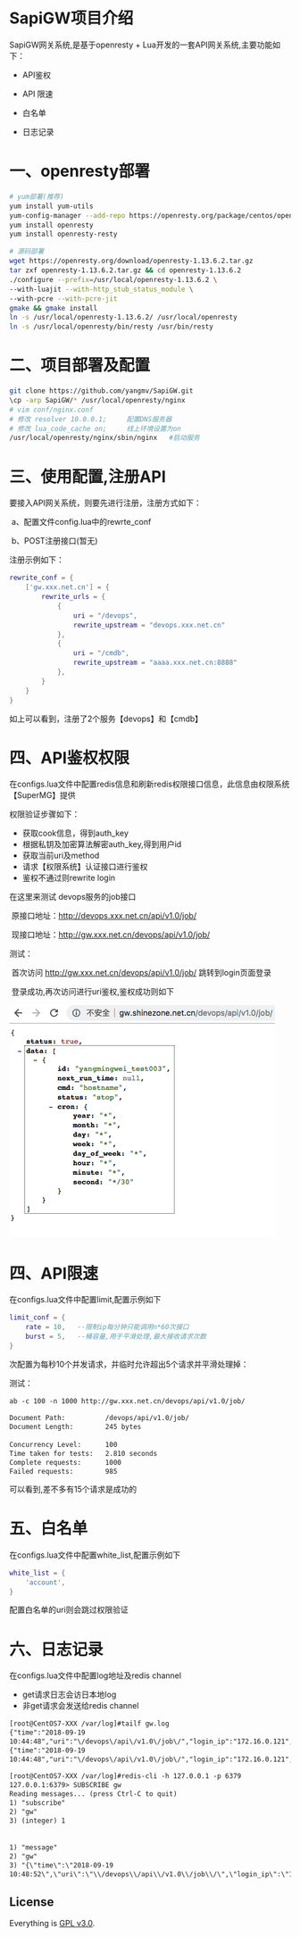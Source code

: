 # SapiGW项目介绍
SapiGW网关系统,是基于openresty + Lua开发的一套API网关系统,主要功能如下：

- API鉴权

- API 限速

- 白名单

- 日志记录

# 一、openresty部署
```bash
# yum部署(推荐)
yum install yum-utils
yum-config-manager --add-repo https://openresty.org/package/centos/openresty.repo
yum install openresty
yum install openresty-resty
```

```bash
# 源码部署
wget https://openresty.org/download/openresty-1.13.6.2.tar.gz
tar zxf openresty-1.13.6.2.tar.gz && cd openresty-1.13.6.2
./configure --prefix=/usr/local/openresty-1.13.6.2 \
--with-luajit --with-http_stub_status_module \
--with-pcre --with-pcre-jit
gmake && gmake install
ln -s /usr/local/openresty-1.13.6.2/ /usr/local/openresty
ln -s /usr/local/openresty/bin/resty /usr/bin/resty
```

# 二、项目部署及配置

```bash
git clone https://github.com/yangmv/SapiGW.git
\cp -arp SapiGW/* /usr/local/openresty/nginx
# vim conf/nginx.conf
# 修改 resolver 10.0.0.1;     配置DNS服务器
# 修改 lua_code_cache on;     线上环境设置为on
/usr/local/openresty/nginx/sbin/nginx   #启动服务
```

# 三、使用配置,注册API
要接入API网关系统，则要先进行注册，注册方式如下：

​	a、配置文件config.lua中的rewrte_conf

​	b、POST注册接口(暂无)

注册示例如下：

```lua
rewrite_conf = {
	['gw.xxx.net.cn'] = {
        rewrite_urls = {
			{
				uri = "/devops",
				rewrite_upstream = "devops.xxx.net.cn"
			},
            {
				uri = "/cmdb",
				rewrite_upstream = "aaaa.xxx.net.cn:8888"
			},
        }
    }
}
```

如上可以看到，注册了2个服务【devops】和【cmdb】



# 四、API鉴权权限

在configs.lua文件中配置redis信息和刷新redis权限接口信息，此信息由权限系统【SuperMG】提供

权限验证步骤如下：
- 获取cook信息，得到auth_key
- 根据私钥及加密算法解密auth_key,得到用户id 
- 获取当前uri及method
- 请求【权限系统】认证接口进行鉴权
- 鉴权不通过则rewrite login

在这里来测试 devops服务的job接口

​	原接口地址：http://devops.xxx.net.cn/api/v1.0/job/

​	现接口地址：http://gw.xxx.net.cn/devops/api/v1.0/job/

测试：

​        首次访问 http://gw.xxx.net.cn/devops/api/v1.0/job/ 跳转到login页面登录

​        登录成功,再次访问进行uri鉴权,鉴权成功则如下

![img](images/01.png)



# 四、API限速

在configs.lua文件中配置limit,配置示例如下

```lua
limit_conf = {
    rate = 10,   --限制ip每分钟只能调用n*60次接口
    burst = 5, 	 --桶容量,用于平滑处理,最大接收请求次数
}
```

次配置为每秒10个并发请求，并临时允许超出5个请求并平滑处理掉：

测试：

```shell
ab -c 100 -n 1000 http://gw.xxx.net.cn/devops/api/v1.0/job/
```

```shell
Document Path:          /devops/api/v1.0/job/
Document Length:        245 bytes

Concurrency Level:      100
Time taken for tests:   2.810 seconds
Complete requests:      1000
Failed requests:        985
```

可以看到,差不多有15个请求是成功的

# 五、白名单
在configs.lua文件中配置white_list,配置示例如下
```lua
white_list = {
    'account',
}
```
配置白名单的uri则会跳过权限验证


# 六、日志记录

在configs.lua文件中配置log地址及redis channel

- get请求日志会访日本地log
- 非get请求会发送给redis channel

```
[root@CentOS7-XXX /var/log]#tailf gw.log
{"time":"2018-09-19 10:44:48","uri":"\/devops\/api\/v1.0\/job\/","login_ip":"172.16.0.121","method":"GET"}
{"time":"2018-09-19 10:44:48","uri":"\/devops\/api\/v1.0\/job\/","login_ip":"172.16.0.121","method":"GET"}
```

```
[root@CentOS7-XXX /var/log]#redis-cli -h 127.0.0.1 -p 6379
127.0.0.1:6379> SUBSCRIBE gw
Reading messages... (press Ctrl-C to quit)
1) "subscribe"
2) "gw"
3) (integer) 1


1) "message"
2) "gw"
3) "{\"time\":\"2018-09-19 10:48:52\",\"uri\":\"\\/devops\\/api\\/v1.0\\/job\\/\",\"login_ip\":\"172.16.80.12\",\"method\":\"POST\"}"
```

## License

Everything is [GPL v3.0](https://www.gnu.org/licenses/gpl-3.0.html).